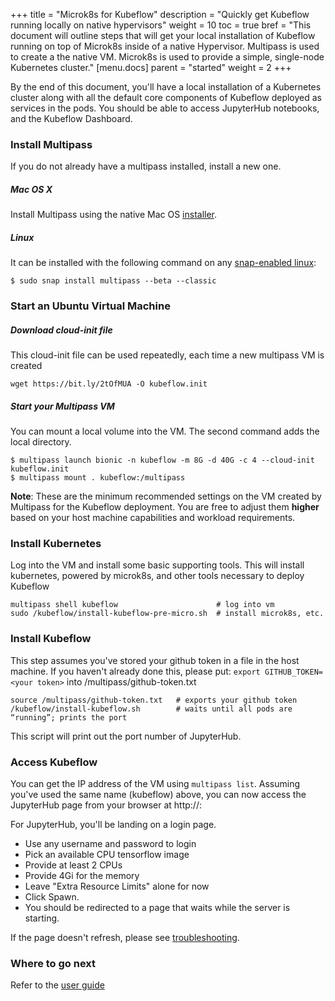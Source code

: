 +++
title = "Microk8s for Kubeflow"
description = "Quickly get Kubeflow running locally on native hypervisors"
weight = 10
toc = true
bref = "This document will outline steps that will get your local installation of Kubeflow running on top of Microk8s inside of a native Hypervisor. Multipass is used to create a the native VM. Microk8s is used to provide a simple, single-node Kubernetes cluster."
[menu.docs]
  parent = "started"
  weight = 2
+++

By the end of this document, you'll have a local installation of a Kubernetes cluster along with all the default core components of Kubeflow deployed as services in the pods. You should be able to access JupyterHub notebooks, and the Kubeflow Dashboard.

### Install Multipass
If you do not already have a multipass installed, install a new one.

##### Mac OS X
Install Multipass using the native Mac OS [installer](https://github.com/CanonicalLtd/multipass/releases/download/2018.6.1/multipass-2018.6.1-full-Darwin-signed.zip).

##### Linux

It can be installed with the following command on any [snap-enabled linux](https://snapcraft.io):

```
$ sudo snap install multipass --beta --classic
```

### Start an Ubuntu Virtual Machine

##### Download cloud-init file
This cloud-init file can be used repeatedly, each time a new multipass VM is created
```
wget https://bit.ly/2tOfMUA -O kubeflow.init
```

##### Start your Multipass VM
You can mount a local volume into the VM. The second command adds the local directory.
```
$ multipass launch bionic -n kubeflow -m 8G -d 40G -c 4 --cloud-init kubeflow.init
$ multipass mount . kubeflow:/multipass
```

**Note**: These are the minimum recommended settings on the VM created by Multipass for the Kubeflow deployment. You are free to adjust them **higher** based on your host machine capabilities and workload requirements.

### Install Kubernetes
Log into the VM and install some basic supporting tools. This will install kubernetes, powered by microk8s, and other tools necessary to deploy Kubeflow
```
multipass shell kubeflow                      # log into vm
sudo /kubeflow/install-kubeflow-pre-micro.sh  # install microk8s, etc.
```

### Install Kubeflow
This step assumes you've stored your github token in a file in the host machine. If you
haven't already done this, please put: `export GITHUB_TOKEN=<your token>` into /multipass/github-token.txt

```
source /multipass/github-token.txt   # exports your github token
/kubeflow/install-kubeflow.sh        # waits until all pods are “running”; prints the port
```

This script will print out the port number of JupyterHub.

### Access Kubeflow

You can get the IP address of the VM using `multipass list`. Assuming you've used the same name (kubeflow) above, you can now access the JupyterHub page from your browser at http://<kubeflow vm IP>:<Jupyter Hub PORT>

For JupyterHub, you'll be landing on a login page.

  - Use any username and password to login
  - Pick an available CPU tensorflow image
  - Provide at least 2 CPUs
  - Provide 4Gi for the memory
  - Leave "Extra Resource Limits" alone for now
  - Click Spawn.
  - You should be redirected to a page that waits while the server is starting.

If the page doesn't refresh, please see [troubleshooting](/docs/about/user_guide/#problems-spawning-jupyter-pods).

### Where to go next

Refer to the [user guide](/docs/guides/)

